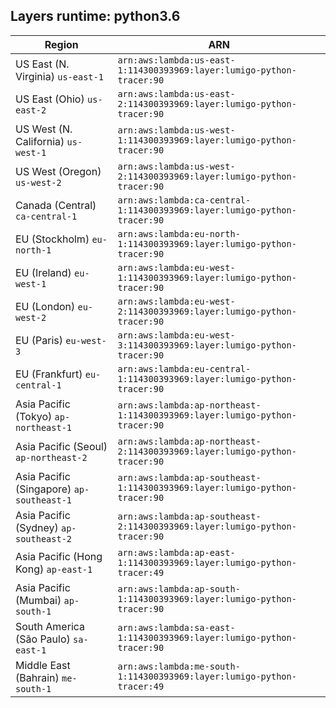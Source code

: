 Layers runtime: python3.6
----
| Region | ARN |
| --- | --- |
|US East (N. Virginia)  `us-east-1`|`arn:aws:lambda:us-east-1:114300393969:layer:lumigo-python-tracer:90`|
|US East (Ohio)  `us-east-2`|`arn:aws:lambda:us-east-2:114300393969:layer:lumigo-python-tracer:90`|
|US West (N. California)  `us-west-1`|`arn:aws:lambda:us-west-1:114300393969:layer:lumigo-python-tracer:90`|
|US West (Oregon)  `us-west-2`|`arn:aws:lambda:us-west-2:114300393969:layer:lumigo-python-tracer:90`|
|Canada (Central)  `ca-central-1`|`arn:aws:lambda:ca-central-1:114300393969:layer:lumigo-python-tracer:90`|
|EU (Stockholm)  `eu-north-1`|`arn:aws:lambda:eu-north-1:114300393969:layer:lumigo-python-tracer:90`|
|EU (Ireland)  `eu-west-1`|`arn:aws:lambda:eu-west-1:114300393969:layer:lumigo-python-tracer:90`|
|EU (London)  `eu-west-2`|`arn:aws:lambda:eu-west-2:114300393969:layer:lumigo-python-tracer:90`|
|EU (Paris)  `eu-west-3`|`arn:aws:lambda:eu-west-3:114300393969:layer:lumigo-python-tracer:90`|
|EU (Frankfurt)  `eu-central-1`|`arn:aws:lambda:eu-central-1:114300393969:layer:lumigo-python-tracer:90`|
|Asia Pacific (Tokyo)  `ap-northeast-1`|`arn:aws:lambda:ap-northeast-1:114300393969:layer:lumigo-python-tracer:90`|
|Asia Pacific (Seoul)  `ap-northeast-2`|`arn:aws:lambda:ap-northeast-2:114300393969:layer:lumigo-python-tracer:90`|
|Asia Pacific (Singapore)  `ap-southeast-1`|`arn:aws:lambda:ap-southeast-1:114300393969:layer:lumigo-python-tracer:90`|
|Asia Pacific (Sydney)  `ap-southeast-2`|`arn:aws:lambda:ap-southeast-2:114300393969:layer:lumigo-python-tracer:90`|
|Asia Pacific (Hong Kong)  `ap-east-1`|`arn:aws:lambda:ap-east-1:114300393969:layer:lumigo-python-tracer:49`|
|Asia Pacific (Mumbai)  `ap-south-1`|`arn:aws:lambda:ap-south-1:114300393969:layer:lumigo-python-tracer:90`|
|South America (São Paulo)  `sa-east-1`|`arn:aws:lambda:sa-east-1:114300393969:layer:lumigo-python-tracer:90`|
|Middle East (Bahrain)  `me-south-1`|`arn:aws:lambda:me-south-1:114300393969:layer:lumigo-python-tracer:49`|
